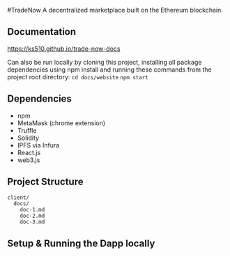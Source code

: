 #TradeNow
A decentralized marketplace built on the Ethereum blockchain.

## Documentation
https://ks510.github.io/trade-now-docs

Can also be run locally by cloning this project, installing all package dependencies
using npm install and running these commands from the project root directory:
`cd docs/website`
`npm start`

## Dependencies
- npm
- MetaMask (chrome extension)
- Truffle
- Solidity
- IPFS via Infura
- React.js
- web3.js

## Project Structure
```
client/
  docs/
    doc-1.md
    doc-2.md
    doc-3.md
```

## Setup & Running the Dapp locally
